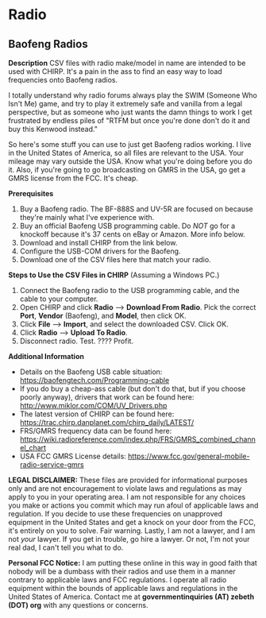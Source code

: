 # Radio

## Baofeng Radios

**Description**
CSV files with radio make/model in name are intended to be used with CHIRP. It's a pain in the ass to find an easy way to load frequencies onto Baofeng radios.

I totally understand why radio forums always play the SWIM (Someone Who Isn't Me) game, and try to play it extremely safe and vanilla from a legal perspective, but as someone who just wants the damn things to work I get frustrated by endless piles of "RTFM but once you're done don't do it and buy this Kenwood instead."

So here's some stuff you can use to just get Baofeng radios working. I live in the United States of America, so all files are relevant to the USA. Your mileage may vary outside the USA. Know what you're doing before you do it. Also, if you're going to go broadcasting on GMRS in the USA, go get a GMRS license from the FCC. It's cheap.

**Prerequisites**
1. Buy a Baofeng radio. The BF-888S and UV-5R are focused on because they're mainly what I've experience with.
2. Buy an official Baofeng USB programming cable. Do *NOT* go for a knockoff because it's 37 cents on eBay or Amazon. More info below.
3. Download and install CHIRP from the link below.
4. Configure the USB-COM drivers for the Baofeng.
5. Download one of the CSV files here that match your radio.

**Steps to Use the CSV Files in CHIRP** (Assuming a Windows PC.)
1. Connect the Baofeng radio to the USB programming cable, and the cable to your computer.
2. Open CHIRP and click **Radio** --> **Download From Radio**. Pick the correct **Port**, **Vendor** (Baofeng), and **Model**, then click OK.
3. Click **File** --> **Import**, and select the downloaded CSV. Click OK.
4. Click **Radio** --> **Upload To Radio**.
5. Disconnect radio. Test. ???? Profit.

**Additional Information**
* Details on the Baofeng USB cable situation: https://baofengtech.com/Programming-cable
* If you do buy a cheap-ass cable (but don't do that, but if you choose poorly anyway), drivers that work can be found here: http://www.miklor.com/COM/UV_Drivers.php
* The latest version of CHIRP can be found here: https://trac.chirp.danplanet.com/chirp_daily/LATEST/
* FRS/GMRS frequency data can be found here: https://wiki.radioreference.com/index.php/FRS/GMRS_combined_channel_chart
* USA FCC GMRS License details: https://www.fcc.gov/general-mobile-radio-service-gmrs

**LEGAL DISCLAIMER:** These files are provided for informational purposes only and are not encouragement to violate laws and regulations as may apply to you in your operating area. I am not responsible for any choices you make or actions you commit which may run afoul of applicable laws and regulation. If you decide to use these frequencies on unapproved equipment in the United States and get a knock on your door from the FCC, it's entirely on you to solve. Fair warning. Lastly, I am not a lawyer, and I am not *your* lawyer. If you get in trouble, go hire a lawyer. Or not, I'm not your real dad, I can't tell you what to do.

**Personal FCC Notice:** I am putting these online in this way in good faith that nobody will be a dumbass with their radios and use them in a manner contrary to applicable laws and FCC regulations. I operate all radio equipment within the bounds of applicable laws and regulations in the United States of America. Contact me at **governmentinquiries (AT) zebeth (DOT) org** with any questions or concerns.
